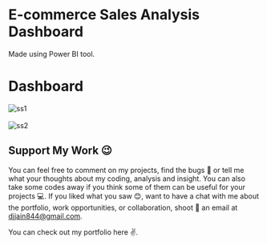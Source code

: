 # E-commerce Sales Analysis Dashboard
Made using Power BI tool.

# Dashboard
![ss1](assets/ss1.png)
<br></br>
![ss2](assets/ss2.png)



## Support My Work :wink:
You can feel free to comment on my projects, find the bugs :mag_right: or tell me what your thoughts about my coding, analysis and insight. You can also take some codes away if you think some of them can be useful for your projects :computer:. 
If you liked what you saw :blush:, want to have a chat with me about the portfolio, work opportunities, or collaboration, shoot :gun: an email at djjain844@gmail.com.

You can check out my portfolio here :v:.
